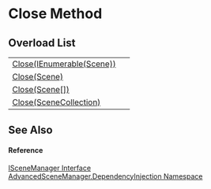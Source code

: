 # Close Method


## Overload List
<table>
<tr>
<td><a href="M_AdvancedSceneManager_DependencyInjection_ISceneManager_Close_3">Close(IEnumerable(Scene))</a></td>
<td> </td></tr>
<tr>
<td><a href="M_AdvancedSceneManager_DependencyInjection_ISceneManager_Close">Close(Scene)</a></td>
<td> </td></tr>
<tr>
<td><a href="M_AdvancedSceneManager_DependencyInjection_ISceneManager_Close_1">Close(Scene[])</a></td>
<td> </td></tr>
<tr>
<td><a href="M_AdvancedSceneManager_DependencyInjection_ISceneManager_Close_2">Close(SceneCollection)</a></td>
<td> </td></tr>
</table>

## See Also


#### Reference
<a href="T_AdvancedSceneManager_DependencyInjection_ISceneManager">ISceneManager Interface</a>  
<a href="N_AdvancedSceneManager_DependencyInjection">AdvancedSceneManager.DependencyInjection Namespace</a>  
